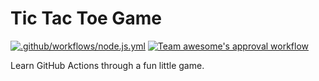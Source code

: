 # Tic Tac Toe Game

[![.github/workflows/node.js.yml](https://github.com/Amin-Khalaf/github-actions-for-ci/actions/workflows/node.js.yml/badge.svg?branch=main)](https://github.com/Amin-Khalaf/github-actions-for-ci/actions/workflows/node.js.yml)
[![Team awesome's approval workflow](https://github.com/Amin-Khalaf/github-actions-for-ci/actions/workflows/approval-workflow.yml/badge.svg?branch=team-workflow)](https://github.com/Amin-Khalaf/github-actions-for-ci/actions/workflows/approval-workflow.yml)

Learn GitHub Actions through a fun little game.
